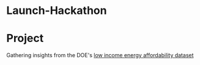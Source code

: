 # Launch-Hackathon

# Project
Gathering insights from the DOE's [low income energy affordability dataset](https://catalog.data.gov/dataset/clean-energy-for-low-income-communities-accelerator-energy-data-profiles-2fffb "DOE dataset")
